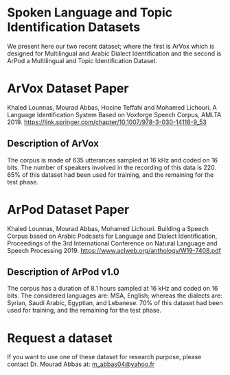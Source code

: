 # Spoken Language and Topic Identification Datasets
We present here our two recent dataset; where the first is ArVox which is designed for Multilingual and Arabic Dialect Identification and the second is ArPod a Multilingual and Topic Identification Dataset.

# ArVox Dataset Paper
Khaled Lounnas, Mourad Abbas, Hocine Teffahi and Mohamed Lichouri. A Language Identification System Based on Voxforge Speech Corpus, AMLTA 2019. https://link.springer.com/chapter/10.1007/978-3-030-14118-9_53

## Description of ArVox
The corpus is made of 635 utterances sampled at 16 kHz and coded on 16 bits. The number of speakers involved in the recording of this data is 220. 65% of this dataset had been used for training, and the remaining for the test phase.

# ArPod Dataset Paper
Khaled Lounnas, Mourad Abbas, Mohamed Lichouri. Building a Speech Corpus based on Arabic Podcasts for Language and Dialect Identification, Proceedings of the 3rd International Conference on Natural Language and Speech Processing 2019. https://www.aclweb.org/anthology/W19-7408.pdf

## Description of ArPod v1.0
The corpus has a duration of 8.1 hours sampled at 16 kHz and coded on 16 bits. The considered languages are: MSA, English; whereas the dialects are: Syrian, Saudi Arabic, Egyptian, and Lebanese. 70% of this dataset had been used for training, and the remaining for the test phase.

# Request a dataset
If you want to use one of these dataset for research purpose, please contact Dr. Mourad Abbas at: m_abbas04@yahoo.fr


